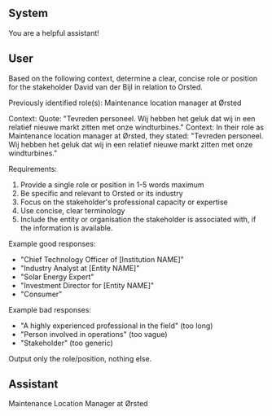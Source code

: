 ## System

You are a helpful assistant!

## User


Based on the following context, determine a clear, concise role or position for the stakeholder David van der Bijl in relation to Orsted.

Previously identified role(s): Maintenance location manager at Ørsted

Context:
Quote: "Tevreden personeel. Wij hebben het geluk dat wij in een relatief nieuwe markt zitten met onze windturbines."
Context: In their role as Maintenance location manager at Ørsted, they stated: "Tevreden personeel. Wij hebben het geluk dat wij in een relatief nieuwe markt zitten met onze windturbines."

Requirements:
1. Provide a single role or position in 1-5 words maximum
2. Be specific and relevant to Orsted or its industry
3. Focus on the stakeholder's professional capacity or expertise
4. Use concise, clear terminology
5. Include the entity or organisation the stakeholder is associated with, if the information is available.

Example good responses:
- "Chief Technology Officer of [Institution NAME]"
- "Industry Analyst at [Entity NAME]"
- "Solar Energy Expert"
- "Investment Director for [Entity NAME]"
- "Consumer"

Example bad responses:
- "A highly experienced professional in the field" (too long)
- "Person involved in operations" (too vague)
- "Stakeholder" (too generic)

Output only the role/position, nothing else.


## Assistant

Maintenance Location Manager at Ørsted

